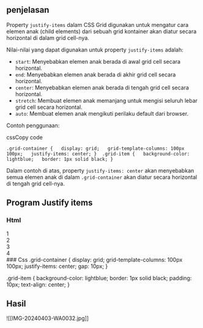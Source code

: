 ## penjelasan
Property `justify-items` dalam CSS Grid digunakan untuk mengatur cara elemen anak (child elements) dari sebuah grid kontainer akan diatur secara horizontal di dalam grid cell-nya.

Nilai-nilai yang dapat digunakan untuk property `justify-items` adalah:

- `start`: Menyebabkan elemen anak berada di awal grid cell secara horizontal.
- `end`: Menyebabkan elemen anak berada di akhir grid cell secara horizontal.
- `center`: Menyebabkan elemen anak berada di tengah grid cell secara horizontal.
- `stretch`: Membuat elemen anak memanjang untuk mengisi seluruh lebar grid cell secara horizontal.
- `auto`: Membuat elemen anak mengikuti perilaku default dari browser.

Contoh penggunaan:

cssCopy code

`.grid-container {   display: grid;   grid-template-columns: 100px 100px;   justify-items: center; }  .grid-item {   background-color: lightblue;   border: 1px solid black; }`

Dalam contoh di atas, property `justify-items: center` akan menyebabkan semua elemen anak di dalam `.grid-container` akan diatur secara horizontal di tengah grid cell-nya.

## Program Justify items
### Html
<!DOCTYPE html>
<html lang="en">
<head>
<meta charset="UTF-8">
<meta name="viewport" content="width=device-width, initial-scale=1.0">
<title>CSS Grid justify-items</title>
<link rel="stylesheet" href="styles.css">
</head>
<body>

<div class="grid-container">
  <div class="grid-item">1</div>
  <div class="grid-item">2</div>
  <div class="grid-item">3</div>
  <div class="grid-item">4</div>
</div>

</body>
</html>
### Css
.grid-container {
  display: grid;
  grid-template-columns: 100px 100px;
  justify-items: center;
  gap: 10px;
}

.grid-item {
  background-color: lightblue;
  border: 1px solid black;
  padding: 10px;
  text-align: center;
}

## Hasil


![[IMG-20240403-WA0032.jpg]]
